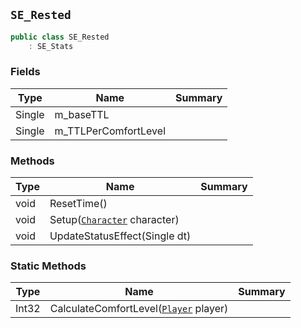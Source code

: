## `SE_Rested`

```csharp
public class SE_Rested
    : SE_Stats

```

### Fields

| Type | Name | Summary | 
| --- | --- | --- | 
| Single | m_baseTTL |  | 
| Single | m_TTLPerComfortLevel |  | 


### Methods

| Type | Name | Summary | 
| --- | --- | --- | 
| void | ResetTime() |  | 
| void | Setup([`Character`](./Character.md) character) |  | 
| void | UpdateStatusEffect(Single dt) |  | 


### Static Methods

| Type | Name | Summary | 
| --- | --- | --- | 
| Int32 | CalculateComfortLevel([`Player`](./Player.md) player) |  | 


